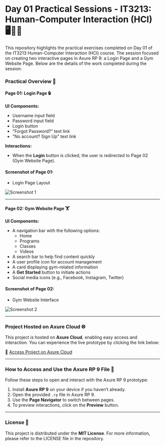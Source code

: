 # **Day 01 Practical Sessions - IT3213: Human-Computer Interaction (HCI) 🖥️👨‍💻**

This repository highlights the practical exercises completed on Day 01 of the IT3213 Human-Computer Interaction (HCI) course. The session focused on creating two interactive pages in Axure RP 9: a Login Page and a Gym Website Page. Below are the details of the work completed during the session:

### **Practical Overview 🔧**

#### **Page 01: Login Page 🔒**

**UI Components:**
- Username input field
- Password input field
- Login button
- "Forgot Password?" text link
- "No account? Sign Up" text link

**Interactions:**
- When the **Login** button is clicked, the user is redirected to Page 02 (Gym Website Page).

#### **Screenshot of Page 01:**
- Login Page Layout

![Screenshot 1](https://github.com/user-attachments/assets/ceaec39a-65c6-4ec0-8dcb-27278836097a)


---

#### **Page 02: Gym Website Page 🏋️**

**UI Components:**
- A navigation bar with the following options:
  - Home
  - Programs
  - Classes
  - Videos
- A search bar to help find content quickly
- A user profile icon for account management
- A card displaying gym-related information
- A **Get Started** button to initiate actions
- Social media icons (e.g., Facebook, Instagram, Twitter)

#### **Screenshot of Page 02:**
- Gym Website Interface

![Screenshot 2](https://github.com/user-attachments/assets/1e1dd853-9f84-41d5-af61-6b7b81b1eb86)


---

### **Project Hosted on Axure Cloud 🌐**

This project is hosted on **Axure Cloud**, enabling easy access and interaction. You can experience the live prototype by clicking the link below:

🔗 [Access Project on Axure Cloud](#)

---

### **How to Access and Use the Axure RP 9 File 📂**

Follow these steps to open and interact with the Axure RP 9 prototype:

1. Install **Axure RP 9** on your device if you haven’t already.
2. Open the provided `.rp` file in Axure RP 9.
3. Use the **Page Navigator** to switch between pages.
4. To preview interactions, click on the **Preview** button.

---

### **License 📄**

This project is distributed under the **MIT License**. For more information, please refer to the LICENSE file in the repository.
